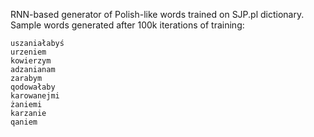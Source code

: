 RNN-based generator of Polish-like words trained on SJP.pl dictionary.
Sample words generated after 100k iterations of training:
```
uszaniałabyś
urzeniem
kowierzym
adzanianam
zarabym
qodowałaby
karowanejmi
żaniemi
karzanie
qaniem
```
